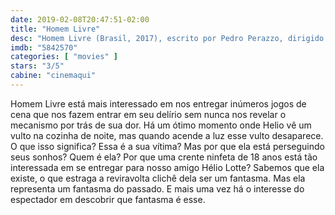 ```yaml
---
date: 2019-02-08T20:47:51-02:00
title: "Homem Livre"
desc: "Homem Livre (Brasil, 2017), escrito por Pedro Perazzo, dirigido por Alvaro Furloni, com Armando Babaioff como Hélio Lotte, Flavio Bauraqui como Pastor Gileno Maia, Thuany Andrade como Jamily."
imdb: "5842570"
categories: [ "movies" ]
stars: "3/5"
cabine: "cinemaqui"
---
```

Homem Livre está mais interessado em nos entregar inúmeros jogos de cena que nos fazem entrar em seu delírio sem nunca nos revelar o mecanismo por trás de sua dor. Há um ótimo momento onde Helio vê um vulto na cozinha de noite, mas quando acende a luz esse vulto desaparece. O que isso significa? Essa é a sua vítima? Mas por que ela está perseguindo seus sonhos? Quem é ela? Por que uma crente ninfeta de 18 anos está tão interessada em se entregar para nosso amigo Hélio Lotte? Sabemos que ela existe, o que estraga a reviravolta clichê dela ser um fantasma. Mas ela representa um fantasma do passado. E mais uma vez há o interesse do espectador em descobrir que fantasma é esse.
